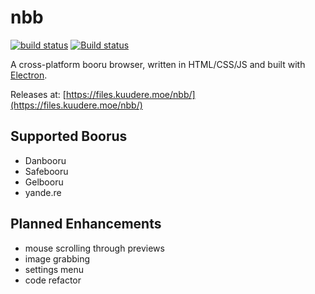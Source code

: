 # nbb
[![build status](https://git.kuudere.moe/pikdum/nbb/badges/master/build.svg)](https://git.kuudere.moe/pikdum/nbb/commits/master)
[![Build status](https://ci.appveyor.com/api/projects/status/sigqlsry9q597dgt?svg=true)](https://ci.appveyor.com/project/pikdum/nbb)


A cross-platform booru browser, written in HTML/CSS/JS and built with [Electron](https://electron.atom.io/).

Releases at: [https://files.kuudere.moe/nbb/](https://files.kuudere.moe/nbb/)

## Supported Boorus

* Danbooru
* Safebooru
* Gelbooru
* yande.re

## Planned Enhancements

* mouse scrolling through previews
* image grabbing
* settings menu
* code refactor
